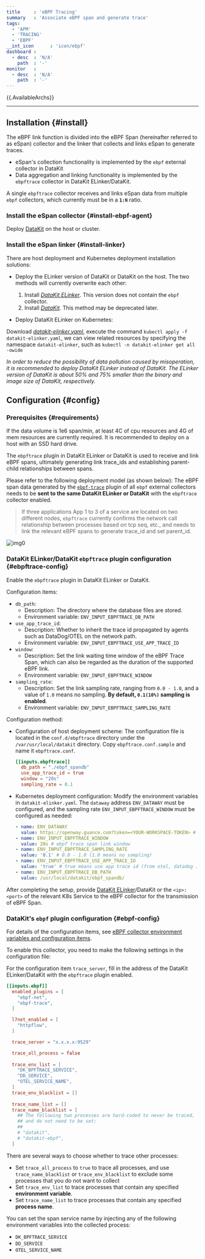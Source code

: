 ```yaml
---
title     : 'eBPF Tracing'
summary   : 'Associate eBPF span and generate trace'
tags:
  - 'APM'
  - 'TRACING'
  - 'EBPF'
__int_icon      : 'icon/ebpf'
dashboard :
  - desc  : 'N/A'
    path  : '-'
monitor   :
  - desc  : 'N/A'
    path  : '-'
---
```



{{.AvailableArchs}}

---

## Installation {#install}

The eBPF link function is divided into the eBPF Span (hereinafter referred to as eSpan) collector and the linker that collects and links eSpan to generate traces.

- eSpan's collection functionality is implemented by the `ebpf` external collector in DataKit
- Data aggregation and linking functionality is implemented by the `ebpftrace` collector in DataKit ELinker/DataKit.

A single `ebpftrace` collector receives and links eSpan data from multiple `ebpf` collectors, which currently must be in a **`1:N`** ratio.

### Install the eSpan collector {#install-ebpf-agent}

Deploy [DataKit](../datakit/datakit-install.md) on the host or cluster.

### Install the eSpan linker {#install-linker}

There are host deployment and Kubernetes deployment installation solutions:

- Deploy the ELinker version of DataKit or DataKit on the host. The two methods will currently overwrite each other:

    1. Install [*DataKit ELinker*](../datakit/datakit-install.md#elinker-install). This version does not contain the `ebpf` collector.
    1. Install [*DataKit*](../datakit/datakit-install.md#get-install). This method may be deprecated later.

- Deploy DataKit ELinker on Kubernetes:

Download [*datakit-elinker.yaml*](https://static.guance.com/datakit/datakit-elinker.yaml), execute the command `kubectl apply -f datakit-elinker.yaml`, we can view related resources by specifying the namespace `datakit-elinker`, such as `kubectl -n datakit-elinker get all -owide`

*In order to reduce the possibility of data pollution caused by misoperation, it is recommended to deploy DataKit ELinker instead of DataKit. The ELinker version of DataKit is about 50% and 75% smaller than the binary and image size of DataKit, respectively.*

## Configuration {#config}

### Prerequisites {#requirements}

If the data volume is 1e6 span/min, at least 4C of cpu resources and 4G of mem resources are currently required. It is recommended to deploy on a host with an SSD hard drive.

The `ebpftrace` plugin in DataKit ELinker or DataKit is used to receive and link eBPF spans, ultimately generating link trace_ids and establishing parent-child relationships between spans.

Please refer to the following deployment model (as shown below): The eBPF span data generated by the [`ebpf-trace`](./ebpf.md#ebpf-trace) plugin of all `ebpf` external collectors needs to be **sent to the same DataKit ELinker or DataKit** with the `ebpftrace` collector enabled.

> If three applications App 1 to 3 of a service are located on two different nodes, `ebpftrace` currently confirms the network call relationship between processes based on tcp seq, etc., and needs to link the relevant eBPF spans to generate trace_id and set parent_id.

![img0](./imgs/tracing.png)

<!-- markdownlint-disable MD013 -->
### DataKit ELinker/DataKit `ebpftrace` plugin configuration {#ebpftrace-config}
<!-- markdownlint-enable -->

Enable the `ebpftrace` plugin in DataKit ELinker or DataKit.

Configuration items:

- `db_path`:
    - Description: The directory where the database files are stored.
    - Environment variable: `ENV_INPUT_EBPFTRACE_DB_PATH`
- `use_app_trace_id`:
    - Description: Whether to inherit the trace id propagated by agents such as DataDog/OTEL on the network path.
    - Environment variable: `ENV_INPUT_EBPFTRACE_USE_APP_TRACE_ID`
- `window`:
    - Description: Set the link waiting time window of the eBPF Trace Span, which can also be regarded as the duration of the supported eBPF link.
    - Environment variable: `ENV_INPUT_EBPFTRACE_WINDOW`
- `sampling_rate`:
    - Description: Set the link sampling rate, ranging from `0.0 - 1.0`, and a value of `1.0` means no sampling. **By default, `0.1(10%)` sampling is enabled**.
    - Environment variable: `ENV_INPUT_EBPFTRACE_SAMPLING_RATE`

Configuration method:

- Configuration of host deployment scheme:
  The configuration file is located in the `conf.d/ebpftrace` directory under the `/var/usr/local/datakit` directory. Copy `ebpftrace.conf.sample` and name it `ebpftrace.conf`.

  ```toml
  [[inputs.ebpftrace]]
    db_path = "./ebpf_spandb"
    use_app_trace_id = true
    window = "20s"
    sampling_rate = 0.1
  ```

- Kubernetes deployment configuration:
  Modify the environment variables in `datakit-elinker.yaml`. The `dataway` address `ENV_DATAWAY` must be configured, and the sampling rate `ENV_INPUT_EBPFTRACE_WINDOW` must be configured as needed:

  ```yaml
  - name: ENV_DATAWAY
    value: https://openway.guance.com?token=<YOUR-WORKSPACE-TOKEN> # Fill your real Dataway server and(or) workspace token
  - name: ENV_INPUT_EBPFTRACE_WINDOW
    value: 20s # ebpf trace span link window
  - name: ENV_INPUT_EBPFTRACE_SAMPLING_RATE
    value: '0.1' # 0.0 - 1.0 (1.0 means no sampling)
  - name: ENV_INPUT_EBPFTRACE_USE_APP_TRACE_ID
    value: 'true' # true means use app trace id (from otel, datadog ...) as ebpf trace id in ebpftrace
  - name: ENV_INPUT_EBPFTRACE_DB_PATH
    value: /usr/local/datakit/ebpf_spandb/
  ```

After completing the setup, provide [DataKit ELinker](../datakit/datakit-install.md#elinker-install)/DataKit or the `<ip>:<port>` of the relevant K8s Service to the eBPF collector for the transmission of eBPF Span.

### DataKit's `ebpf` plugin configuration {#ebpf-config}

For details of the configuration items, see [eBPF collector environment variables and configuration items](./ebpf.md#input-cfg-field-env).

To enable this collector, you need to make the following settings in the configuration file:

For the configuration item `trace_server`, fill in the address of the DataKit ELinker/DataKit with the `ebpftrace` plugin enabled.

```toml
[[inputs.ebpf]]
  enabled_plugins = [
    "ebpf-net",
    "ebpf-trace",
  ]

  l7net_enabled = [
    "httpflow",
  ]

  trace_server = "x.x.x.x:9529"

  trace_all_process = false
  
  trace_env_list = [
    "DK_BPFTRACE_SERVICE",
    "DD_SERVICE",
    "OTEL_SERVICE_NAME",
  ]
  trace_env_blacklist = []
  
  trace_name_list = []
  trace_name_blacklist = [
    ## The following two processes are hard-coded to never be traced,
    ## and do not need to be set:
    ##
    # "datakit",
    # "datakit-ebpf",
  ]
```

There are several ways to choose whether to trace other processes:

- Set `trace_all_process` to `true` to trace all processes, and use `trace_name_blacklist` or `trace_env_blacklist` to exclude some processes that you do not want to collect
- Set `trace_env_list` to trace processes that contain any specified **environment variable**.
- Set `trace_name_list` to trace processes that contain any specified **process name**.

You can set the span service name by injecting any of the following environment variables into the collected process:

- `DK_BPFTRACE_SERVICE`
- `DD_SERVICE`
- `OTEL_SERVICE_NAME`

